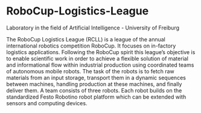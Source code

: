 # RoboCup-Logistics-League
Laboratory in the field of Artificial Intelligence - University of Freiburg

The RoboCup Logistics League (RCLL) is a league of the annual international robotics competition RoboCup. It focuses on in-factory logistics applications. Following the RoboCup spirit this league’s objective is to enable scientific work in order to achieve a flexible solution of material and informational flow within industrial production using coordinated teams of autonomous mobile robots.   The task of the robots is to fetch raw materials from an input storage, transport them in a dynamic sequences between machines, handling production at these machines, and finally deliver them. A team consists of three robots. Each robot builds on the standardized Festo Robotino robot platform which can be extended with sensors and computing devices.
